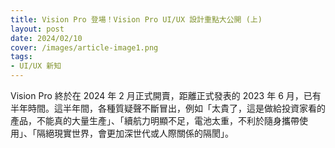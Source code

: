 ```yaml
---
title: Vision Pro 登場！Vision Pro UI/UX 設計重點大公開 (上)
layout: post
date: 2024/02/10
cover: /images/article-image1.png
tags:
- UI/UX 新知
---
```

Vision Pro 終於在 2024 年 2 月正式開賣，距離正式發表的 2023 年 6 月，已有半年時間。這半年間，各種質疑聲不斷冒出，例如「太貴了，這是做給投資家看的產品，不能真的大量生產」、「續航力明顯不足，電池太重，不利於隨身攜帶使用」、「隔絕現實世界，會更加深世代或人際關係的隔閡」。